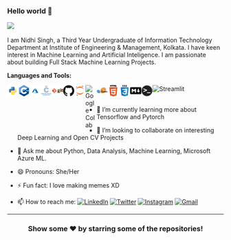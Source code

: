 ### Hello world 👋

<p align="left"> <img src="https://komarev.com/ghpvc/?username=singh2010nidhi&label=MyProfileViews&color=blue&style=plastic%22%20alt=%22singh2010nidhi" /> </p>

I am Nidhi Singh, a Third Year Undergraduate of Information Technology Department at Institute of Engineering & Management, Kolkata. I have keen interest in Machine Learning and Artificial Inteligence. I am passionate about building Full Stack Machine Learning Projects.

**Languages and Tools:**  

<img align="left" alt="Python" width="26px" src="https://raw.githubusercontent.com/github/explore/80688e429a7d4ef2fca1e82350fe8e3517d3494d/topics/python/python.png" />
<img align="left" alt="C++" width="26px" src="https://raw.githubusercontent.com/github/explore/80688e429a7d4ef2fca1e82350fe8e3517d3494d/topics/cpp/cpp.png" />
<img align="left" alt="Azure" width="26px" src="https://raw.githubusercontent.com/github/explore/80688e429a7d4ef2fca1e82350fe8e3517d3494d/topics/azure/azure.png" />
<img align="left" alt="C" width="26px" src="https://raw.githubusercontent.com/github/explore/80688e429a7d4ef2fca1e82350fe8e3517d3494d/topics/c/c.png" />
<img align="left" alt="Git" width="26px" src="https://raw.githubusercontent.com/github/explore/80688e429a7d4ef2fca1e82350fe8e3517d3494d/topics/git/git.png" />
<img align="left" alt="GitHub" width="26px" src="https://raw.githubusercontent.com/github/explore/78df643247d429f6cc873026c0622819ad797942/topics/github/github.png" />
<img align="left" alt="Jupyter Notebook" width="26px" src="https://raw.githubusercontent.com/github/explore/80688e429a7d4ef2fca1e82350fe8e3517d3494d/topics/jupyter-notebook/jupyter-notebook.png" />
<img align="left" alt="Google Colab" width="26px" src="https://camo.githubusercontent.com/a9f317b518f04f28e26f2ca7183378ff918c8db811be2800a5fad7519826d404/68747470733a2f2f6d69726f2e6d656469756d2e636f6d2f6d61782f3235302f312a695f6e636d41634e38314d524d4e524463656e4b69772e706e67" />
<img align="left" alt="Scikit Learn" width="26px" src="https://raw.githubusercontent.com/github/explore/80688e429a7d4ef2fca1e82350fe8e3517d3494d/topics/scikit-learn/scikit-learn.png"/>
<img align="left" alt="HTML" width="26px" src="https://raw.githubusercontent.com/github/explore/80688e429a7d4ef2fca1e82350fe8e3517d3494d/topics/html/html.png"/>
<img align="left" alt="CSS" width="26px" src="https://raw.githubusercontent.com/github/explore/80688e429a7d4ef2fca1e82350fe8e3517d3494d/topics/css/css.png"/>
<img align="bottom" alt="Streamlit" width="55px" src="https://camo.githubusercontent.com/b111c5b95a79783dc98ede533e486a584aba68a56bdd9931d0c3e2aafad01eea/68747470733a2f2f696d672e736869656c64732e696f2f62616467652f2d53747265616d6c69742d3333333333333f7374796c653d666c6174266c6f676f3d73747265616d6c6974266c6f676f436f6c6f723d353633443743"/>
<img align="left" alt="Markdown" width="26px" src="https://raw.githubusercontent.com/github/explore/80688e429a7d4ef2fca1e82350fe8e3517d3494d/topics/markdown/markdown.png"/>
<img align="left" alt="Terminal" width="26px" src="https://raw.githubusercontent.com/github/explore/80688e429a7d4ef2fca1e82350fe8e3517d3494d/topics/terminal/terminal.png"/>

<br>
<br>

- 🌱 I’m currently learning more about Tensorflow and Pytorch

- 👯 I’m looking to collaborate on interesting Deep Learning and Open CV Projects

- 💬 Ask me about Python, Data Analysis, Machine Learning, Microsoft Azure ML.

- 😄 Pronouns: She/Her

- ⚡ Fun fact: I love making memes XD

- 📫 How to reach me: 
[![LinkedIn](https://img.shields.io/badge/-Nidhi_Singh-2867B2?style=flat&logo=Linkedin&logoColor=white)](https://www.linkedin.com/in/nidhisingh2010/)
[![Twitter](https://img.shields.io/badge/-singh554nidhi-1da1f2?style=flat&logo=Twitter&logoColor=white)](https://twitter.com/singh554nidhi_)
[![Instagram](https://img.shields.io/badge/-__.nidhi__singh.__-833ab4?style=flat&logo=Instagram&logoColor=white)](https://www.instagram.com/_.nidhi_singh._/)
[![Gmail](https://img.shields.io/badge/-Nidhi_Singh-DB4437?style=flat&logo=Gmail&logoColor=white)](mailto:singh2010nidhi@gmail.com)

***

<h3> <p align="center">  </p> </h3>

<H3 align="center"> Show some ❤️ by starring some of the repositories! </H3>
